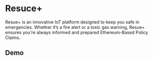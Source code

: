 
# Resuce+

Resue+ is an innovative IoT platform designed to keep you safe in emergencies. Whether it’s a fire alert or a toxic gas warning, Resue+ ensures you’re always informed and prepared Ethereum-Based Policy Claims.

## Demo



